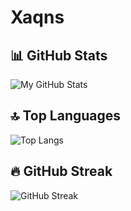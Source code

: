 # **Xaqns**


## 📊 GitHub Stats
![My GitHub Stats](https://github-readme-stats.vercel.app/api?username=xaqns&show_icons=true&theme=radical)

## 🔝 Top Languages
![Top Langs](https://github-readme-stats.vercel.app/api/top-langs/?username=xaqns&layout=compact&theme=radical)

## 🔥 GitHub Streak
![GitHub Streak](https://github-readme-streak-stats.herokuapp.com/?user=xaqns&theme=dark)
